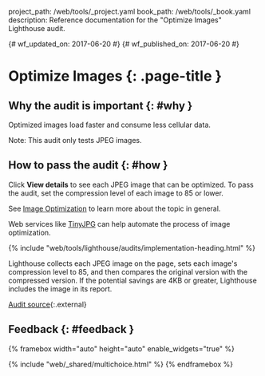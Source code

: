 project_path: /web/tools/_project.yaml
book_path: /web/tools/_book.yaml
description: Reference documentation for the "Optimize Images" Lighthouse audit.

{# wf_updated_on: 2017-06-20 #}
{# wf_published_on: 2017-06-20 #}

# Optimize Images  {: .page-title }

## Why the audit is important {: #why }

Optimized images load faster and consume less cellular data.

Note: This audit only tests JPEG images.

## How to pass the audit {: #how }

Click **View details** to see each JPEG image that can be optimized.
To pass the audit, set the compression level of each image to 85 or lower.

See [Image Optimization][IO] to learn more about the topic in general.

[IO]: /web/fundamentals/performance/optimizing-content-efficiency/image-optimization

Web services like [TinyJPG](https://tinyjpg.com/) can help automate the
process of image optimization.

{% include "web/tools/lighthouse/audits/implementation-heading.html" %}

Lighthouse collects each JPEG image on the page, sets each image's compression
level to 85, and then compares the original version with the compressed
version. If the potential savings are 4KB or greater, Lighthouse includes the
image in its report.

[Audit source][src]{:.external}

[src]: https://github.com/GoogleChrome/lighthouse/blob/master/lighthouse-core/audits/byte-efficiency/uses-optimized-images.js

## Feedback {: #feedback }

{% framebox width="auto" height="auto" enable_widgets="true" %}
<script>
var label = 'Optimize Images / Helpful';
var url = 'https://github.com/google/webfundamentals/issues/new?title=[' +
      label + ']';
var feedback = {
  "category": "Lighthouse",
  "choices": [
    {
      "button": {
        "text": "This Doc Was Helpful"
      },
      "response": "Thanks for the feedback.",
      "analytics": {
        "label": label
      }
    },
    {
      "button": {
        "text": "This Doc Was Not Helpful"
      },
      "response": 'Sorry to hear that. Please <a href="' + url +
          '" target="_blank">open a GitHub issue</a> and tell us how to ' +
          'make it better.',
      "analytics": {
        "label": label,
        "value": 0
      }
    }
  ]
};
</script>
{% include "web/_shared/multichoice.html" %}
{% endframebox %}
